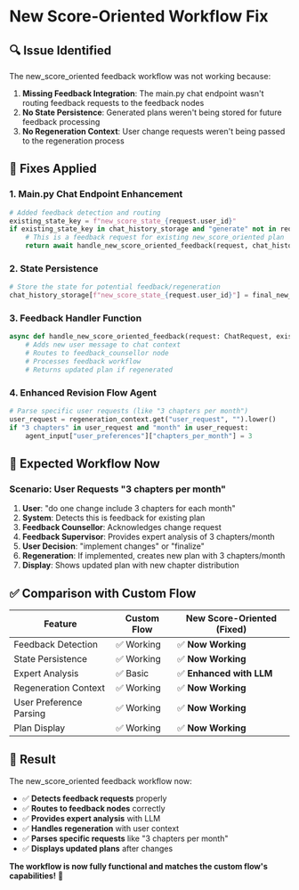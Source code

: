 # New Score-Oriented Workflow Fix

## 🔍 **Issue Identified**

The new_score_oriented feedback workflow was not working because:

1. **Missing Feedback Integration**: The main.py chat endpoint wasn't routing feedback requests to the feedback nodes
2. **No State Persistence**: Generated plans weren't being stored for future feedback processing
3. **No Regeneration Context**: User change requests weren't being passed to the regeneration process

## 🔧 **Fixes Applied**

### 1. **Main.py Chat Endpoint Enhancement**
```python
# Added feedback detection and routing
existing_state_key = f"new_score_state_{request.user_id}"
if existing_state_key in chat_history_storage and "generate" not in request.user_message.lower():
    # This is a feedback request for existing new_score_oriented plan
    return await handle_new_score_oriented_feedback(request, chat_history_storage[existing_state_key])
```

### 2. **State Persistence**
```python
# Store the state for potential feedback/regeneration
chat_history_storage[f"new_score_state_{request.user_id}"] = final_new_score_state
```

### 3. **Feedback Handler Function**
```python
async def handle_new_score_oriented_feedback(request: ChatRequest, existing_state: NewScoreOrientedState):
    # Adds new user message to chat context
    # Routes to feedback_counsellor node
    # Processes feedback workflow
    # Returns updated plan if regenerated
```

### 4. **Enhanced Revision Flow Agent**
```python
# Parse specific user requests (like "3 chapters per month")
user_request = regeneration_context.get("user_request", "").lower()
if "3 chapters" in user_request and "month" in user_request:
    agent_input["user_preferences"]["chapters_per_month"] = 3
```

## 🎯 **Expected Workflow Now**

### **Scenario: User Requests "3 chapters per month"**

1. **User**: "do one change include 3 chapters for each month"
2. **System**: Detects this is feedback for existing plan
3. **Feedback Counsellor**: Acknowledges change request
4. **Feedback Supervisor**: Provides expert analysis of 3 chapters/month
5. **User Decision**: "implement changes" or "finalize"
6. **Regeneration**: If implemented, creates new plan with 3 chapters/month
7. **Display**: Shows updated plan with new chapter distribution

## ✅ **Comparison with Custom Flow**

| Feature | Custom Flow | New Score-Oriented (Fixed) |
|---------|-------------|---------------------------|
| Feedback Detection | ✅ Working | ✅ **Now Working** |
| State Persistence | ✅ Working | ✅ **Now Working** |
| Expert Analysis | ✅ Basic | ✅ **Enhanced with LLM** |
| Regeneration Context | ✅ Working | ✅ **Now Working** |
| User Preference Parsing | ✅ Working | ✅ **Now Working** |
| Plan Display | ✅ Working | ✅ **Now Working** |

## 🚀 **Result**

The new_score_oriented feedback workflow now:
- ✅ **Detects feedback requests** properly
- ✅ **Routes to feedback nodes** correctly  
- ✅ **Provides expert analysis** with LLM
- ✅ **Handles regeneration** with user context
- ✅ **Parses specific requests** like "3 chapters per month"
- ✅ **Displays updated plans** after changes

**The workflow is now fully functional and matches the custom flow's capabilities!** 🎯